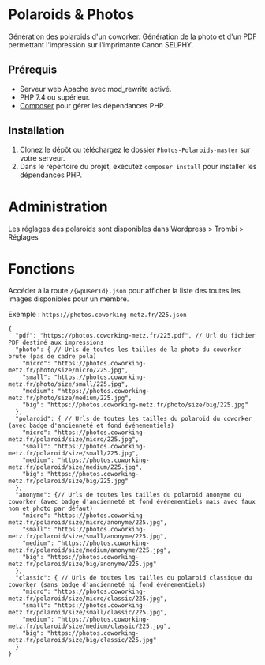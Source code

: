 # Polaroids & Photos
Génération des polaroids d'un coworker. Génération de la photo et d'un PDF permettant l'impression sur l'imprimante Canon SELPHY.

## Prérequis
- Serveur web Apache avec mod_rewrite activé.
- PHP 7.4 ou supérieur.
- [Composer](https://getcomposer.org/) pour gérer les dépendances PHP.

## Installation
1. Clonez le dépôt ou téléchargez le dossier `Photos-Polaroids-master` sur votre serveur.
2. Dans le répertoire du projet, exécutez `composer install` pour installer les dépendances PHP.

# Administration

Les réglages des polaroids sont disponibles dans Wordpress > Trombi > Réglages

# Fonctions

Accéder à la route `/{wpUserId}.json` pour afficher la liste des toutes les images disponibles pour un membre. 

Exemple : `https://photos.coworking-metz.fr/225.json`

```
{
  "pdf": "https://photos.coworking-metz.fr/225.pdf", // Url du fichier PDF destiné aux impressions
  "photo": { // Urls de toutes les tailles de la photo du coworker brute (pas de cadre pola)
    "micro": "https://photos.coworking-metz.fr/photo/size/micro/225.jpg",
    "small": "https://photos.coworking-metz.fr/photo/size/small/225.jpg",
    "medium": "https://photos.coworking-metz.fr/photo/size/medium/225.jpg",
    "big": "https://photos.coworking-metz.fr/photo/size/big/225.jpg"
  },
  "polaroid": { // Urls de toutes les tailles du polaroid du coworker (avec badge d'ancienneté et fond événementiels)
    "micro": "https://photos.coworking-metz.fr/polaroid/size/micro/225.jpg",
    "small": "https://photos.coworking-metz.fr/polaroid/size/small/225.jpg",
    "medium": "https://photos.coworking-metz.fr/polaroid/size/medium/225.jpg",
    "big": "https://photos.coworking-metz.fr/polaroid/size/big/225.jpg"
  },
  "anonyme": {// Urls de toutes les tailles du polaroid anonyme du coworker (avec badge d'ancienneté et fond événementiels mais avec faux nom et photo par défaut)
    "micro": "https://photos.coworking-metz.fr/polaroid/size/micro/anonyme/225.jpg",
    "small": "https://photos.coworking-metz.fr/polaroid/size/small/anonyme/225.jpg",
    "medium": "https://photos.coworking-metz.fr/polaroid/size/medium/anonyme/225.jpg",
    "big": "https://photos.coworking-metz.fr/polaroid/size/big/anonyme/225.jpg"
  },
  "classic": { // Urls de toutes les tailles du polaroid classique du coworker (sans badge d'ancienneté ni fond événementiels)
    "micro": "https://photos.coworking-metz.fr/polaroid/size/micro/classic/225.jpg",
    "small": "https://photos.coworking-metz.fr/polaroid/size/small/classic/225.jpg",
    "medium": "https://photos.coworking-metz.fr/polaroid/size/medium/classic/225.jpg",
    "big": "https://photos.coworking-metz.fr/polaroid/size/big/classic/225.jpg"
  }
}
```
